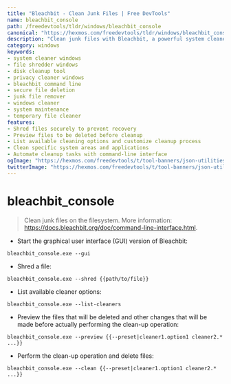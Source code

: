 ```yaml
---
title: "Bleachbit - Clean Junk Files | Free DevTools"
name: bleachbit_console
path: /freedevtools/tldr/windows/bleachbit_console
canonical: "https://hexmos.com/freedevtools/tldr/windows/bleachbit_console/"
description: "Clean junk files with Bleachbit, a powerful system cleaner. Securely shred files and preview cleanup operations for privacy. Free online tool, no registration required."
category: windows
keywords:
- system cleaner windows
- file shredder windows
- disk cleanup tool
- privacy cleaner windows
- bleachbit command line
- secure file deletion
- junk file remover
- windows cleaner
- system maintenance
- temporary file cleaner
features:
- Shred files securely to prevent recovery
- Preview files to be deleted before cleanup
- List available cleaning options and customize cleanup process
- Clean specific system areas and applications
- Automate cleanup tasks with command-line interface
ogImage: "https://hexmos.com/freedevtools/t/tool-banners/json-utilities-banner.png"
twitterImage: "https://hexmos.com/freedevtools/t/tool-banners/json-utilities-banner.png"
---
```


# bleachbit_console

> Clean junk files on the filesystem.
> More information: <https://docs.bleachbit.org/doc/command-line-interface.html>.

- Start the graphical user interface (GUI) version of Bleachbit:

`bleachbit_console.exe --gui`

- Shred a file:

`bleachbit_console.exe --shred {{path/to/file}}`

- List available cleaner options:

`bleachbit_console.exe --list-cleaners`

- Preview the files that will be deleted and other changes that will be made before actually performing the clean-up operation:

`bleachbit_console.exe --preview {{--preset|cleaner1.option1 cleaner2.* ...}}`

- Perform the clean-up operation and delete files:

`bleachbit_console.exe --clean {{--preset|cleaner1.option1 cleaner2.* ...}}`
